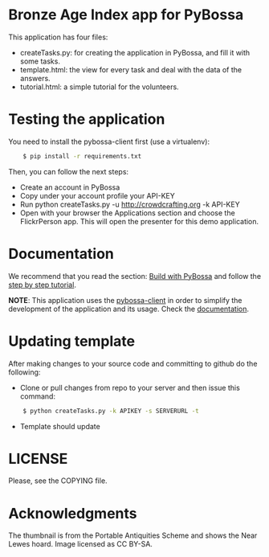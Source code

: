Bronze Age Index app for PyBossa
================================

This application has four files:

*  createTasks.py: for creating the application in PyBossa, and fill it with some tasks.
*  template.html: the view for every task and deal with the data of the answers.
*  tutorial.html: a simple tutorial for the volunteers.

Testing the application
=======================

You need to install the pybossa-client first (use a virtualenv):

```bash
    $ pip install -r requirements.txt
```
Then, you can follow the next steps:

*  Create an account in PyBossa
*  Copy under your account profile your API-KEY
*  Run python createTasks.py -u http://crowdcrafting.org -k API-KEY
*  Open with your browser the Applications section and choose the FlickrPerson app. This will open the presenter for this demo application.

Documentation
=============

We recommend that you read the section: [Build with PyBossa](http://docs.pybossa.com/en/latest/build_with_pybossa.html) and follow the [step by step tutorial](http://docs.pybossa.com/en/latest/user/tutorial.html).

**NOTE**: This application uses the [pybossa-client](https://pypi.python.org/pypi/pybossa-client) in order to simplify the development of the application and its usage. Check the [documentation](http://pythonhosted.org/pybossa-client/).

Updating template
=================

After making changes to your source code and committing to github do the following:

*  Clone or pull changes from repo to your server and then issue this command:

```bash
    $ python createTasks.py -k APIKEY -s SERVERURL -t 
```

*  Template should update

LICENSE
=======

Please, see the COPYING file.


Acknowledgments
===============
The thumbnail is from the Portable Antiquities Scheme and shows the Near Lewes hoard.  Image licensed as CC BY-SA. 
